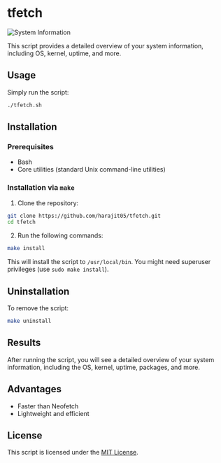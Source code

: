 # tfetch

![System Information](https://te.legra.ph/file/4132b2d3e64a4ba7db5f9.jpg)

This script provides a detailed overview of your system information, including OS, kernel, uptime, and more.

## Usage

Simply run the script:

```bash
./tfetch.sh
```

## Installation

### Prerequisites

- Bash
- Core utilities (standard Unix command-line utilities)

### Installation via `make`

1. Clone the repository:

```bash
git clone https://github.com/harajit05/tfetch.git
cd tfetch
```

2. Run the following commands:

```bash
make install
```

This will install the script to `/usr/local/bin`. You might need superuser privileges (use `sudo make install`).

## Uninstallation

To remove the script:

```bash
make uninstall
```

## Results

After running the script, you will see a detailed overview of your system information, including the OS, kernel, uptime, packages, and more.

## Advantages

- Faster than Neofetch
- Lightweight and efficient

## License

This script is licensed under the [MIT License](LICENSE).
